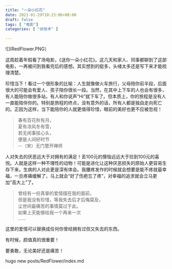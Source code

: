 ```yaml
---
title: "一朵小红花"
date: 2021-01-29T10:23:06+08:00
draft: false
tags: [ "电影"]
categories: [ "非技术" ]

---
```


![](RedFlower.PNG）

这周趁着年假看了场电影，《送你一朵小红花》。这几天和家人、同事都聊到了这部电影，一再被问到我看完后的感想。其实想到的挺多，头绪太多还是写下来才能梳理清楚。

珍惜当下！看过一个很形象的比喻：人生就像做火车旅行，父母陪你前半段，后面很大的可能会有爱人、孩子陪你很长一段。当然，在其中上下车的人也会有很多，有人能陪你做很多站，有人和你说声“Hi”就下车了。但本质上，你的旅程是没有人一直能陪伴你的。特别是旅程的终点，没有意外的话，所有人都是独自走向死亡的。正因为这样，当下能陪你的人就更值得珍惜，眼前的美好也更不应被忽视！
> 春有百花秋有月，  
> 夏有凉风冬有雪，  
> 若无闲事挂心头，  
> 便是人间好时节    
>       --（宋）无门慧开禅师

人对失去的厌恶远大于对拥有的满足！丢100元的懊恼远远大于捡到100元的喜悦。人就是这样一种不理性的动物！可能是进化让这种厌恶损失的原始人更容易生存下来。生病的人对此更是深有体会。我腰疼发作的时候就会想要是能不疼就最幸福，一旦疼痛缓解了，马上就会“好了伤疤忘了疼”，对幸福的追求就会立马更加“高大上”了。
> 曾经有一份真挚的爱情摆在我的面前，  
> 但是我没有珍惜，等我失去后才后悔莫及，  
> 尘世间最痛苦的事情莫过于此。  
> 如果上天能够给我一个再来一次  
> ......  

这里的爱情可以替换成任何你曾经拥有过但又失去的东西。



有时候，颜值真的很重要！

要勇敢，无论美好还是痛苦！







hugo new posts/RedFlower/index.md 